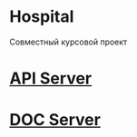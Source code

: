 # Hospital
Совместный курсовой проект

# [API Server](https://github.com/BigTows/Hospital/tree/master/server)
# [DOC Server](https://github.com/BigTows/Hospital/tree/master/doc/server)
